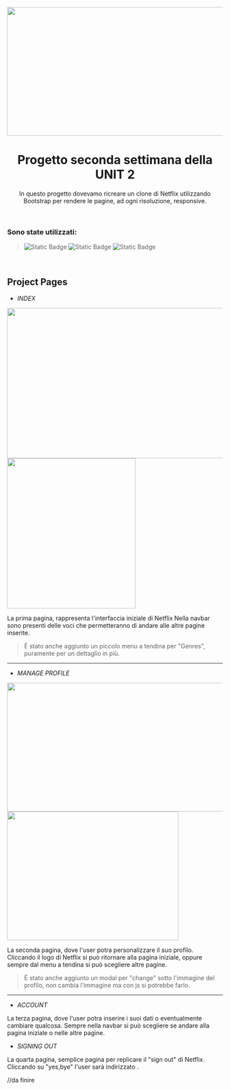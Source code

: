 <div align="center">
<img src="https://github.com/Elekekic/EPICODE-REPO/assets/157897660/4d22c7e5-5ea2-4f33-894d-f7a1a61d5a62" width="600" height="300" />
</div>

<h1 align="center" > Progetto seconda settimana della UNIT 2   </h1>
<p align="center" > In questo progetto dovevamo ricreare un clone di Netflix utilizzando Bootstrap per rendere le pagine, ad ogni risoluzione, responsive. 
 </p>

 <br> 
 
<h3> Sono state utilizzati: </h3>

> ![Static Badge](https://img.shields.io/badge/HTML-%23E34F26?style=for-the-badge&logo=html5&labelColor=black)    ![Static Badge](https://img.shields.io/badge/CSS-%231572B6?style=for-the-badge&logo=CSS3&labelColor=black)    ![Static Badge](https://img.shields.io/badge/Bootstrap-%237952B3?style=for-the-badge&logo=Bootstrap&labelColor=black) 

<br>

## Project Pages

- _INDEX_
<p float="left">
  <img src="https://github.com/Elekekic/EPICODE-REPO/assets/157897660/272dff89-f258-42b9-865d-713513143292" width="700" height="350" />
  <img src="https://github.com/Elekekic/EPICODE-REPO/assets/157897660/f655690e-9016-458d-9593-b7f09ecae7b8" width="300" height="350" /> 
</p>


La prima pagina, rappresenta l'interfaccia iniziale di Netflix Nella navbar sono presenti delle voci che permetteranno di andare alle altre pagine inserite.

 > È stato anche aggiunto un piccolo menu a tendina per "Genres", puramente per un dettaglio in più.

<hr>

- _MANAGE PROFILE_
<p float="left">
  <img src="https://github.com/Elekekic/EPICODE-REPO/assets/157897660/0271e978-c364-4a03-97aa-a5f2d02489e3" width="600" height="300" />
  <img src="https://github.com/Elekekic/EPICODE-REPO/assets/157897660/460d8fba-8926-4c3a-9c1b-cc975b8cfe0a" width="400" height="300" /> 
</p>

La seconda pagina, dove l'user potra personalizzare il suo profilo. Cliccando il logo di Netflix si può ritornare alla pagina iniziale, oppure sempre dal menu a tendina si può scegliere altre pagine.

 > È stato anche aggiunto un modal per "change" sotto l'immagine del profilo, non cambia l'immagine ma con js si potrebbe farlo.

<hr>

- _ACCOUNT_

La terza pagina, dove l'user potra inserire i suoi dati o eventualmente cambiare qualcosa. Sempre nella navbar si può scegliere se andare alla pagina iniziale o nelle altre pagine.

- _SIGNING OUT_

La quarta pagina, semplice pagina per replicare il "sign out" di Netflix. Cliccando su "yes,bye" l'user sarà indirizzato .

//da finire

